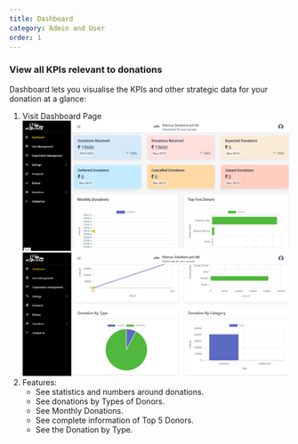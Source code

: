 ```yaml
---
title: Dashboard
category: Admin and User
order: 1
---
```


### View all KPIs relevant to donations

Dashboard lets you visualise the KPIs and other strategic data for your donation at a glance:

1. Visit Dashboard Page
    ![SMTP_Page](../../images/gokarma_dashboard1.png)
    ![SMTP_Page](../../images/gokarma_dashboard2.png)
2. Features:
    * See statistics and numbers around donations.
    * See donations by Types of Donors.
    * See Monthly Donations.
    * See complete information of Top 5 Donors.
    * See the Donation by Type.
